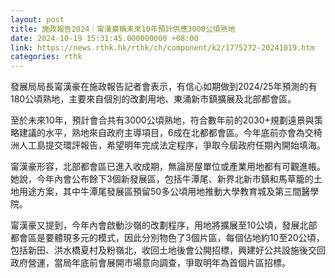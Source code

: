 ```yaml
---
layout: post
title: 施政報告2024｜甯漢豪稱未來10年預計供應3000公頃熟地
date: 2024-10-19 15:31:45.000000000 +08:00
link: https://news.rthk.hk/rthk/ch/component/k2/1775272-20241019.htm
categories: rthk
---
```


發展局局長甯漢豪在施政報告記者會表示，有信心如期做到2024/25年預測的有180公頃熟地，主要來自個別的改劃用地、東涌新市鎮擴展及北部都會區。

至於未來10年，預計會合共有3000公頃熟地，符合數年前的2030+規劃遠景與策略建議的水平，熟地來自政府主導項目，6成在北都都會區。今年底前亦會為交椅洲人工島提交環評報告，希望明年完成法定程序，爭取今屆政府任期內開始填海。

甯漢豪形容，北部都會區已進入收成期，無論房屋單位或產業用地都有可觀進帳。她說，今年內會公布餘下3個新發展區，包括牛潭尾、新界北新市鎮和馬草籠的土地用途方案，其中牛潭尾發展區預留50多公頃用地推動大學教育城及第三間醫學院。

甯漢豪又提到，今年內會啟動沙嶺的改劃程序，用地將擴展至10公頃，發展北部都會區是要體現多元的模式，因此分別物色了3個片區，每個佔地約10至20公頃，包括新田、洪水橋夏村及粉嶺北，收回土地後會公開招標，興建好公共設施後交回政府營運，當局年底前會展開市場意向調查，爭取明年為首個片區招標。
